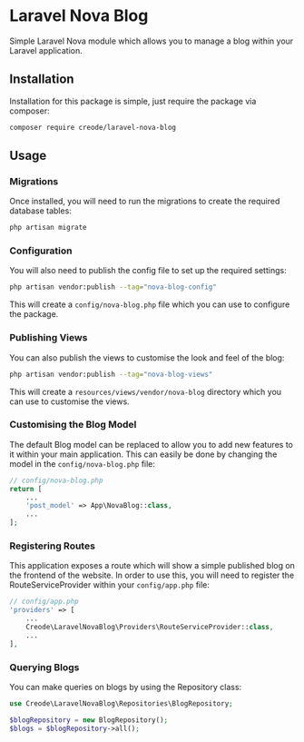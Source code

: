 # Laravel Nova Blog
Simple Laravel Nova module which allows you to manage a blog within your Laravel application.

## Installation
Installation for this package is simple, just require the package via composer:

```bash
composer require creode/laravel-nova-blog
```

## Usage

### Migrations
Once installed, you will need to run the migrations to create the required database tables:

```bash
php artisan migrate
```

### Configuration
You will also need to publish the config file to set up the required settings:

```bash
php artisan vendor:publish --tag="nova-blog-config"
```

This will create a `config/nova-blog.php` file which you can use to configure the package.

### Publishing Views
You can also publish the views to customise the look and feel of the blog:

```bash
php artisan vendor:publish --tag="nova-blog-views"
```

This will create a `resources/views/vendor/nova-blog` directory which you can use to customise the views.

### Customising the Blog Model
The default Blog model can be replaced to allow you to add new features to it within your main application. This can easily be done by changing the model in the `config/nova-blog.php` file:

```php
// config/nova-blog.php
return [
    ...
    'post_model' => App\NovaBlog::class,
    ...
];
```

### Registering Routes
This application exposes a route which will show a simple published blog on the frontend of the website. In order to use this, you will need to register the RouteServiceProvider within your `config/app.php` file:

```php
// config/app.php
'providers' => [
    ...
    Creode\LaravelNovaBlog\Providers\RouteServiceProvider::class,
    ...
],
```

### Querying Blogs
You can make queries on blogs by using the Repository class:

```php
use Creode\LaravelNovaBlog\Repositories\BlogRepository;

$blogRepository = new BlogRepository();
$blogs = $blogRepository->all();
```
